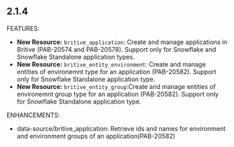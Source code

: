 ## 2.1.4

FEATURES:

* **New Resource:** `britive_application`: Create and manage applications in Britive (PAB-20574 and PAB-20578). Support only for Snowflake and Snowflake Standalone application types.
* **New Resource:** `britive_entity_environment`: Create and manage entities of environemnt type for an application (PAB-20582). Support only for Snowflake Standalone application type.
* **New Resource:** `britive_entity_group`:Create and manage entities of environemnt group type for an application (PAB-20582). Support only for Snowflake Standalone application type.

ENHANCEMENTS:

* data-source/britive_application: Retrieve ids and names for environment and environment groups of an application(PAB-20582)